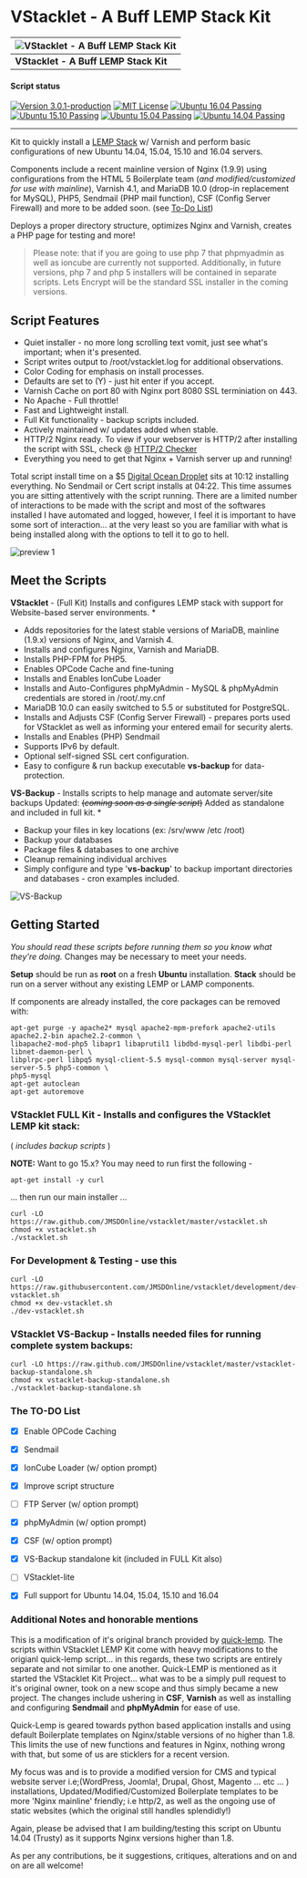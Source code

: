 VStacklet - A Buff LEMP Stack Kit
==========

| ![VStacklet - A Buff LEMP Stack Kit](https://github.com/JMSDOnline/vstacklet/blob/master/images/vstacklet-lemp-kit.png "vstacklet") |
|---|
| **VStacklet - A Buff LEMP Stack Kit** |

#### Script status

[![Version 3.0.1-production](https://img.shields.io/badge/version-3.0.1-674172.svg?style=flat-square)](https://jmsolodesigns.com/code-projects/vstacklet/varnish-lemp-stack)
[![MIT License](https://img.shields.io/badge/license-MIT%20License-blue.svg?style=flat-square)](https://github.com/JMSDOnline/vstacklet/blob/master/LICENSE)
[![Ubuntu 16.04 Passing](https://img.shields.io/badge/Ubuntu%2016.04-passing-brightgreen.svg?style=flat-square)](https://jmsolodesigns.com/code-projects/vstacklet/varnish-lemp-stack)
[![Ubuntu 15.10 Passing](https://img.shields.io/badge/Ubuntu%2015.10-passing-brightgreen.svg?style=flat-square)](https://jmsolodesigns.com/code-projects/vstacklet/varnish-lemp-stack)
[![Ubuntu 15.04 Passing](https://img.shields.io/badge/Ubuntu%2015.04-passing-brightgreen.svg?style=flat-square)](https://jmsolodesigns.com/code-projects/vstacklet/varnish-lemp-stack)
[![Ubuntu 14.04 Passing](https://img.shields.io/badge/Ubuntu%2014.04-passing-brightgreen.svg?style=flat-square)](https://jmsolodesigns.com/code-projects/vstacklet/varnish-lemp-stack)

--------

Kit to quickly install a [LEMP Stack](https://lemp.io) w/ Varnish and perform basic configurations of new Ubuntu 14.04, 15.04, 15.10 and 16.04 servers.

Components include a recent mainline version of Nginx (1.9.9) using configurations from the HTML 5 Boilerplate team (_and modified/customized for use with mainline_), Varnish 4.1, and MariaDB 10.0 (drop-in replacement for MySQL), PHP5, Sendmail (PHP mail function), CSF (Config Server Firewall) and more to be added soon. (see [To-Do List](#the-to-do-list))

Deploys a proper directory structure, optimizes Nginx and Varnish, creates a PHP page for testing and more!

> Please note: that if you are going to use php 7 that phpmyadmin as well as ioncube are currently not supported. Additionally, in future versions, php 7 and php 5 installers will be contained in separate scripts. Lets Encrypt will be the standard SSL installer in the coming versions.


Script Features
--------
  * Quiet installer - no more long scrolling text vomit, just see what's important; when it's presented.
  * Script writes output to /root/vstacklet.log for additional observations.
  * Color Coding for emphasis on install processes.
  * Defaults are set to (Y) - just hit enter if you accept.
  * Varnish Cache on port 80 with Nginx port 8080 SSL terminiation on 443.
  * No Apache - Full throttle!
  * Fast and Lightweight install.
  * Full Kit functionality - backup scripts included.
  * Actively maintained w/ updates added when stable.
  * HTTP/2 Nginx ready. To view if your webserver is HTTP/2 after installing the script with SSL, check @ <a href="http://h2.nix-admin.com/" target="_blank">HTTP/2 Checker</a>
  * Everything you need to get that Nginx + Varnish server up and running!

Total script install time on a $5 <a href="https://www.digitalocean.com/?refcode=917d3ff0e1c8" target="_blank">Digital Ocean Droplet</a> sits at 10:12 installing everything. No Sendmail or Cert script installs at 04:22. This time assumes you are sitting attentively with the script running. There are a limited number of interactions to be made with the script and most of the softwares installed I have automated and logged, however, I feel it is important to have some sort of interaction... at the very least so you are familiar with what is being installed along with the options to tell it to go to hell.

![preview 1](https://github.com/JMSDOnline/vstacklet/blob/master/images/vstacklet-script-preview1.png "vstacklet preview 1")

 Meet the Scripts
--------

__VStacklet__ - (Full Kit) Installs and configures LEMP stack with support for Website-based server environments.
  *
  * Adds repositories for the latest stable versions of MariaDB, mainline (1.9.x) versions of Nginx, and Varnish 4.
  * Installs and configures Nginx, Varnish and MariaDB.
  * Installs PHP-FPM for PHP5.
  * Enables OPCode Cache and fine-tuning
  * Installs and Enables IonCube Loader
  * Installs and Auto-Configures phpMyAdmin - MySQL & phpMyAdmin credentials are stored in /root/.my.cnf
  * MariaDB 10.0 can easily switched to 5.5 or substituted for PostgreSQL.
  * Installs and Adjusts CSF (Config Server Firewall) - prepares ports used for VStacklet as well as informing your entered email for security alerts.
  * Installs and Enables (PHP) Sendmail
  * Supports IPv6 by default.
  * Optional self-signed SSL cert configuration.
  * Easy to configure & run backup executable __vs-backup__ for data-protection.

__VS-Backup__ - Installs scripts to help manage and automate server/site backups
Updated: ~~(_coming soon as a single script_)~~ Added as standalone and included in full kit.
  *
  * Backup your files in key locations (ex: /srv/www /etc /root)
  * Backup your databases
  * Package files & databases to one archive
  * Cleanup remaining individual archives
  * Simply configure and type '__vs-backup__' to backup important directories and databases - cron examples included.

![VS-Backup](https://github.com/JMSDOnline/vstacklet/blob/master/images/vs-backup-utility-preview.png "VStacklets VS-Backup Utility")

Getting Started
----------------
_You should read these scripts before running them so you know what they're
doing._ Changes may be necessary to meet your needs.

__Setup__ should be run as __root__ on a fresh __Ubuntu__ installation. __Stack__ should be run on a server without any existing LEMP or LAMP components.

If components are already installed, the core packages can be removed with:
```
apt-get purge -y apache2* mysql apache2-mpm-prefork apache2-utils apache2.2-bin apache2.2-common \
libapache2-mod-php5 libapr1 libaprutil1 libdbd-mysql-perl libdbi-perl libnet-daemon-perl \
libplrpc-perl libpq5 mysql-client-5.5 mysql-common mysql-server mysql-server-5.5 php5-common \
php5-mysql
apt-get autoclean
apt-get autoremove
```

### VStacklet FULL Kit - Installs and configures the VStacklet LEMP kit stack:
( _includes backup scripts_ )

**NOTE:** Want to go 15.x? You may need to run first the following  -

```
apt-get install -y curl
```
... then run our main installer ...
```
curl -LO https://raw.github.com/JMSDOnline/vstacklet/master/vstacklet.sh
chmod +x vstacklet.sh
./vstacklet.sh
```

### For Development & Testing - use this
```
curl -LO https://raw.githubusercontent.com/JMSDOnline/vstacklet/development/dev-vstacklet.sh
chmod +x dev-vstacklet.sh
./dev-vstacklet.sh
```

### VStacklet VS-Backup - Installs needed files for running complete system backups:
```
curl -LO https://raw.github.com/JMSDOnline/vstacklet/master/vstacklet-backup-standalone.sh
chmod +x vstacklet-backup-standalone.sh
./vstacklet-backup-standalone.sh
```

### The TO-DO List
- [x] Enable OPCode Caching
- [x] Sendmail
- [x] IonCube Loader (w/ option prompt)
- [x] Improve script structure
- [ ] FTP Server (w/ option prompt)
- [x] phpMyAdmin (w/ option prompt)
- [x] CSF (w/ option prompt)
- [x] VS-Backup standalone kit (included in FULL Kit also)
- [ ] VStacklet-lite
- [x] Full support for Ubuntu 14.04, 15.04, 15.10 and 16.04


### Additional Notes and honorable mentions

This is a modification of it's original branch provided by <a href="https://github.com/jbradach/quick-lemp/" target="_blank">quick-lemp</a>. The scripts within VStacklet LEMP Kit come with heavy modifications to  the origianl quick-lemp script... in this regards, these two scripts are entirely separate and not similar to one another. Quick-LEMP is mentioned as it started the VStacklet Kit Project... what was to be a simply pull request to it's original owner, took on a new scope and thus simply became a new project. The changes include ushering in __CSF__, __Varnish__ as well as installing and configuring __Sendmail__ and __phpMyAdmin__ for ease of use.

Quick-Lemp is geared towards python based application installs and using default Boilerplate templates on Nginx/stable versions of no higher than 1.8. This limits the use of new functions and features in Nginx, nothing wrong with that, but some of us are sticklers for a recent version.

My focus was and is to provide a modified version for CMS and typical website server i.e;(WordPress, Joomla!, Drupal, Ghost, Magento ... etc ... ) installations, Updated/Modified/Customized Boilerplate templates to be more 'Nginx mainline' friendly; i.e http/2, as well as the ongoing use of static websites (which the original still handles splendidly!)

Again, please be advised that I am building/testing this script on Ubuntu 14.04 (Trusty) as it supports Nginx versions higher than 1.8.

As per any contributions, be it suggestions, critiques, alterations and on and on are all welcome!
